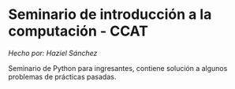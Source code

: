 # Seminario de introducción a la computación - CCAT
_Hecho por: Haziel Sánchez_

Seminario de Python para ingresantes, contiene solución a algunos problemas de prácticas pasadas.


